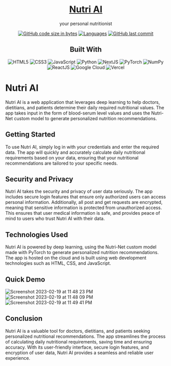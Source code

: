 <h1 align=center><a href='https://ieeesb-hackathon-url.vercel.app/'>Nutri AI</a></h1>
<p align=center>your personal nutritionist</p>
<div align='center'>
  
[![GitHub code size in bytes](https://img.shields.io/github/languages/code-size/jesherjoshua/nutriai?logo=github&style=for-the-badge)](https://github.com/jesherjoshua/nutriai)
[![Languages](https://img.shields.io/github/languages/count/jesherjoshua/nutriai?style=for-the-badge)](https://github.com/jesherjoshua/nutriai)
[![GitHub last commit](https://img.shields.io/github/last-commit/jesherjoshua/nutriai?style=for-the-badge&logo=git)](https://github.com/jesherjoshua/nutriai)
<h2>Built With</h2>

![HTML5](https://img.shields.io/badge/html5-%23E34F26.svg?style=for-the-badge&logo=html5&logoColor=white)
![CSS3](https://img.shields.io/badge/css3-%231572B6.svg?style=for-the-badge&logo=css3&logoColor=white)
![JavaScript](https://img.shields.io/badge/javascript-%23323330.svg?style=for-the-badge&logo=javascript&log)
	![Python](https://img.shields.io/badge/python-3670A0?style=for-the-badge&logo=python&logoColor=ffdd54)
  ![NextJS](https://img.shields.io/badge/next.js-000000?style=for-the-badge&logo=nextdotjs&logoColor=white)
![PyTorch](https://img.shields.io/badge/PyTorch-EE4C2C?style=for-the-badge&logo=pytorch&logoColor=white)
	![NumPy](https://img.shields.io/badge/Numpy-777BB4?style=for-the-badge&logo=numpy&logoColor=white)
	![ReactJS](https://img.shields.io/badge/React-20232A?style=for-the-badge&logo=react&logoColor=61DAFB)
    ![Google Cloud](https://img.shields.io/badge/GoogleCloud-%234285F4.svg?style=for-the-badge&logo=google-cloud&logoColor=white)
    ![Vercel](https://img.shields.io/badge/Vercel-000000?style=for-the-badge&logo=vercel&logoColor=white)
</div>




# Nutri AI

Nutri AI is a web application that leverages deep learning to help doctors, dietitians, and patients determine their daily required nutritional values. The app takes input in the form of blood-serum level values and uses the Nutri-Net custom model to generate personalized nutrition recommendations.

## Getting Started

To use Nutri AI, simply log in with your credentials and enter the required data. The app will quickly and accurately calculate daily nutritional requirements based on your data, ensuring that your nutritional recommendations are tailored to your specific needs.

## Security and Privacy

Nutri AI takes the security and privacy of user data seriously. The app includes secure login features that ensure only authorized users can access personal information. Additionally, all post and get requests are encrypted, meaning that sensitive information is protected from unauthorized access. This ensures that user medical information is safe, and provides peace of mind to users who trust Nutri AI with their data.

## Technologies Used

Nutri AI is powered by deep learning, using the Nutri-Net custom model made with PyTorch to generate personalized nutrition recommendations. The app is hosted on the cloud and is built using web development technologies such as HTML, CSS, and JavaScript.

## Quick Demo

![Screenshot 2023-02-19 at 11 48 23 PM](https://user-images.githubusercontent.com/87414375/219967304-60eac138-ea5e-4d49-822e-c536bac8de90.png)
![Screenshot 2023-02-19 at 11 48 09 PM](https://user-images.githubusercontent.com/87414375/219967311-ec05f39c-84aa-4615-aeb2-1a868d1c33dc.png)
![Screenshot 2023-02-19 at 11 49 41 PM](https://user-images.githubusercontent.com/87414375/219967299-f66335ef-51d0-4255-b156-a54f07b4f379.png)

## Conclusion

Nutri AI is a valuable tool for doctors, dietitians, and patients seeking personalized nutritional recommendations. The app streamlines the process of calculating daily nutritional requirements, saving time and ensuring accuracy. With its user-friendly interface, secure login features, and encryption of user data, Nutri AI provides a seamless and reliable user experience.
